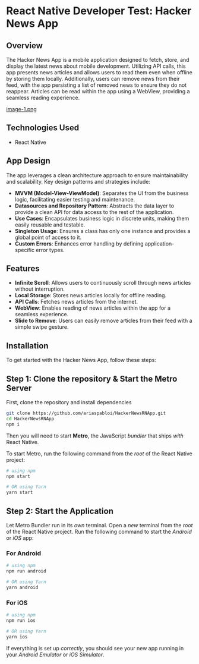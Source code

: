# React Native Developer Test: Hacker News App

## Overview

The Hacker News App is a mobile application designed to fetch, store, and display the latest news about mobile development. Utilizing API calls, this app presents news articles and allows users to read them even when offline by storing them locally. Additionally, users can remove news from their feed, with the app persisting a list of removed news to ensure they do not reappear. Articles can be read within the app using a WebView, providing a seamless reading experience.

[image-1.png](https://postimg.cc/BLjxMCJ6)

## Technologies Used

- React Native

## App Design

The app leverages a clean architecture approach to ensure maintainability and scalability. Key design patterns and strategies include:

- **MVVM (Model-View-ViewModel)**: Separates the UI from the business logic, facilitating easier testing and maintenance.
- **Datasources and Repository Pattern**: Abstracts the data layer to provide a clean API for data access to the rest of the application.
- **Use Cases**: Encapsulates business logic in discrete units, making them easily reusable and testable.
- **Singleton Usage**: Ensures a class has only one instance and provides a global point of access to it.
- **Custom Errors**: Enhances error handling by defining application-specific error types.

## Features

- **Infinite Scroll**: Allows users to continuously scroll through news articles without interruption.
- **Local Storage**: Stores news articles locally for offline reading.
- **API Calls**: Fetches news articles from the internet.
- **WebView**: Enables reading of news articles within the app for a seamless experience.
- **Slide to Remove**: Users can easily remove articles from their feed with a simple swipe gesture.

## Installation

To get started with the Hacker News App, follow these steps:

## Step 1: Clone the repository & Start the Metro Server

First, clone the repository and install dependencies

```bash
git clone https://github.com/ariaspabloi/HackerNewsRNApp.git
cd HackerNewsRNApp
npm i
```

Then you will need to start **Metro**, the JavaScript _bundler_ that ships _with_ React Native.

To start Metro, run the following command from the _root_ of the React Native project:

```bash
# using npm
npm start

# OR using Yarn
yarn start
```

## Step 2: Start the Application

Let Metro Bundler run in its _own_ terminal. Open a _new_ terminal from the _root_ of the React Native project. Run the following command to start the _Android_ or _iOS_ app:

### For Android

```bash
# using npm
npm run android

# OR using Yarn
yarn android
```

### For iOS

```bash
# using npm
npm run ios

# OR using Yarn
yarn ios
```

If everything is set up _correctly_, you should see your new app running in your _Android Emulator_ or _iOS Simulator_.
